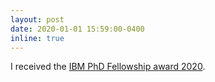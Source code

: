 ```yaml
---
layout: post
date: 2020-01-01 15:59:00-0400
inline: true
---
```


I received the  [IBM PhD Fellowship award 2020](https://www.research.ibm.com/university/awards/fellowships-awardees.html).
